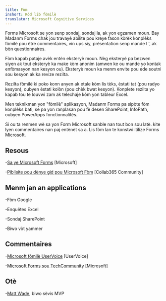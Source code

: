```yaml
---
title: Fòm
inshort: Kòd lib fòmilè
translator: Microsoft Cognitive Services
---
```


Forms Microsoft se yon senp sondaj, sondaj la, ak yon egzamen moun. Bay Madanm Forms
chak jou travayè abilite pou kreye fason kòrèk konplèks fòmilè pou
être commentaires, vin ups siy, présentation senp mande l ', ak
bòn questionnaires.

Fòm kapab pataje avèk entèn eksteryè moun. Nèg eksteryè
pa bezwen siyen ak tout eksteryè ka make kòm anonim
(amwen ke ou mande yo kontak enfòmasyon nan kesyon ou).
Eksteryè moun ka menm envite pou ede soutni sou kesyon ak
ka revize rezilta.

Rezilta fòmilè ki poko konn anyen ak etale kòm lis tèks, èstati tat (pou
radyo kesyon), oubyen èstati kolòn (pou chèk bwat kesyon). Konplete
rezilta yo kapab tou te louvwi zam ak telechaje kòm yon tableur Excel.

Men teknikman yon "fòmilè" aplikasyon, Madanm Forms pa sipòte
fòm konplèks bati, se pa yon ranplasan pou fè desen SharePoint,
InfoPath, oubyen PowerApps fonctionnalités.

Si ou ta renmen wè sa yon Form Microsoft sanble nan tout bon sou latè.
kite lyen commentaires nan paj entènèt sa a. Lis fòm lan te konstwi
itilize Forms Microsoft.

Resous
---------

-[Sa ye Microsoft Forms](https://support.office.com/en-us/forms)
    \[Microsoft\]

-[Piblisite pou dènye gid pou Microsoft
    Fòm](https://collab365.community/ultimate-guide-microsoft-forms/)
    \[Collab365 Community\]

Menm jan an applications
------------

-Fòm Google

-Enquêtes Excel

-Sondaj SharePoint

-Biwo vòt yammer

Commentaires
---------

-[Microsoft fòmilè UserVoice](https://microsoftforms.uservoice.com/forums/386451-welcome-to-microsoft-forms-suggestion-box)
    \[UserVoice\]

-[Microsoft Forms sou TechCommunity](https://techcommunity.microsoft.com/t5/Microsoft-Forms/ct-p/MicrosoftForms)
    \[Microsoft\]

Otè
---------

-[Matt Wade](https://www.linkedin.com/in/thatmattwade/), biwo sèvis MVP


